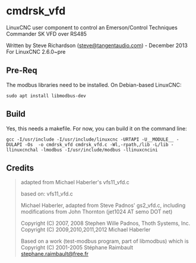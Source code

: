 # cmdrsk_vfd
LinuxCNC user component to control an Emerson/Control Techniques Commander SK VFD over RS485

Written by Steve Richardson (steve@tangentaudio.com) - December 2013
For LinuxCNC 2.6.0~pre

## Pre-Req

The modbus libraries need to be installed.  On Debian-based LinuxCNC:

```
sudo apt install libmodbus-dev
```

## Build

Yes, this needs a makefile.  For now, you can build it on the command line:

`gcc -I/usr/include -I/usr/include/linuxcnc -URTAPI -U__MODULE__ -DULAPI -Os  -o cmdrsk_vfd cmdrsk_vfd.c -Wl,-rpath,/lib -L/lib -llinuxcnchal -lmodbus -I/usr/include/modbus -llinuxcncini`


## Credits

> adapted from Michael Haberler's vfs11_vfd.c
>
>  based on: vfs11_vfd.c
>
>  Michael Haberler,  adapted from Steve Padnos' gs2_vfd.c, 
>  including modifications from John Thornton (jet1024 AT semo DOT net)
>
>  Copyright (C) 2007, 2008 Stephen Wille Padnos, Thoth Systems, Inc.
>  Copyright (C) 2009,2010,2011,2012 Michael Haberler
>
>  Based on a work (test-modbus program, part of libmodbus) which is
>  Copyright (C) 2001-2005 Stéphane Raimbault <stephane.raimbault@free.fr>


